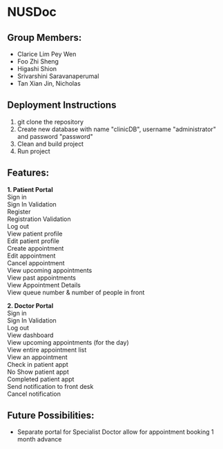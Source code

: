 # NUSDoc

## Group Members: 
- Clarice Lim Pey Wen
- Foo Zhi Sheng 
- Higashi Shion
- Srivarshini Saravanaperumal 
- Tan Xian Jin, Nicholas

## Deployment Instructions
1. git clone the repository
2. Create new database with name "clinicDB", username "administrator" and password "password"
3. Clean and build project
4. Run project

## Features:
**1. Patient Portal**\
Sign in\
Sign In Validation\
Register\
Registration Validation\
Log out\
View patient profile\
Edit patient profile\
Create appointment\
Edit appointment\
Cancel appointment\
View upcoming appointments\
View past appointments\
View Appointment Details\
View queue number & number of people in front

**2. Doctor Portal**\
Sign in\
Sign In Validation\
Log out\
View dashboard\
View upcoming appointments (for the day)\
View entire appointment list\
View an appointment\
Check in patient appt\
No Show patient appt\
Completed patient appt\
Send notification to front desk\
Cancel notification

## Future Possibilities:
- Separate portal for Specialist Doctor allow for appointment booking 1 month advance 
